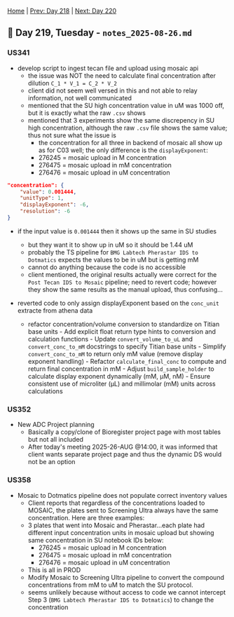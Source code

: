 [Home](../../main.md) | [Prev: Day 218](notes_2025-08-25.md) | [Next: Day 220](./notes_2025-08-27.md)

## 📝 Day 219, Tuesday - `notes_2025-08-26.md`

### US341
- develop script to ingest tecan file and upload using mosaic api
    * the issue was NOT the need to calculate final concentration after dilution `C_1 * V_1 = C_2 * V_2`
    * client did not seem well versed in this and not able to relay information, not well communicated
    * mentioned that the SU high concentration value in uM was 1000 off, but it is exactly what the raw `.csv` shows
    * mentioned that 3 experiments show the same discrepency in SU high concentration, although the raw `.csv` file shows the same value; thus not sure what the issue is
        * the concentration for all three in backend of mosaic all show up as for C03 well; the only difference is the `displayExponent`:
        * 276245 = mosaic upload in M concentration
        * 276475 = mosaic upload in mM concentration
        * 276476 = mosaic upload in uM concentration

```json
"concentration": {
    "value": 0.001444,
    "unitType": 1,
    "displayExponent": -6,
    "resolution": -6
}
```

- if the input value is `0.001444` then it shows up the same in SU studies
    * but they want it to show up in uM so it should be 1.44 uM
    * probably the TS pipeline for `BMG Labtech Pherastar IDS to Dotmatics` expects the values to be in uM but is getting mM
    * cannot do anything because the code is no accessible
    * client mentioned, the original results actually were correct for the `Post Tecan IDS to Mosaic` pipeline; need to revert code; however they show the same results as the manual upload, thus confusing...

- reverted code to only assign displayExponent based on the `conc_unit` extracte from athena data
    * refactor concentration/volume conversion to standardize on Titian base units - Add explicit float return type hints to conversion and calculation functions - Update `convert_volume_to_uL` and `convert_conc_to_mM` docstrings to specify Titian base units - Simplify `convert_conc_to_mM` to return only mM value (remove display exponent handling) - Refactor `calculate_final_conc` to compute and return final concentration in mM - Adjust `build_sample_holder` to calculate display exponent dynamically (mM, µM, nM) - Ensure consistent use of microliter (µL) and millimolar (mM) units across calculations


### US352
- New ADC Project planning
    * Basically a copy/clone of Bioregister project page with most tables but not all included
    * After today's meeting 2025-26-AUG @14:00, it was informed that client wants separate project page and thus the dynamic DS would not be an option

### US358
- Mosaic to Dotmatics pipeline does not populate correct inventory values
    * Client reports that regardless of the concentrations loaded to MOSAIC, the plates sent to Screening Ultra always have the same concentration.  Here are three examples: 
    * 3 plates that went into Mosaic and Pherastar...each plate had different input concentration units in mosaic upload but showing same concentration in SU notebook IDs below:
        * 276245 = mosaic upload in M concentration
        * 276475 = mosaic upload in mM concentration
        * 276476 = mosaic upload in uM concentration
    * This is all in PROD
    * Modify Mosaic to Screening Ultra pipeline to convert the compound concentrations from mM to uM to match the SU protocol.   
    * seems unlikely because without access to code we cannot intercept Step 3 (`BMG Labtech Pherastar IDS to Dotmatics`) to change the concentration
